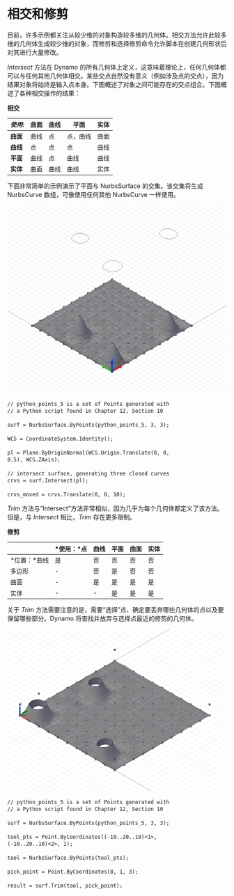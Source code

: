 # 相交和修剪

目前，许多示例都关注从较少维的对象构造较多维的几何体。相交方法允许此较多维的几何体生成较少维的对象，而修剪和选择修剪命令允许脚本在创建几何形状后对其进行大量修改。

*Intersect* 方法在 Dynamo 的所有几何体上定义，这意味着理论上，任何几何体都可以与任何其他几何体相交。某些交点自然没有意义（例如涉及点的交点），因为结果对象将始终是输入点本身。下图概述了对象之间可能存在的交点组合。下图概述了各种相交操作的结果：

**相交**

|*使用:*|曲面|曲线|平面|实体|
| -- | -- | -- | -- | -- |
|**曲面**|曲线|点|点，曲线|曲面|
|**曲线**|点|点|点|曲线|
|**平面**|曲线|点|曲线|曲线|
|**实体**|曲面|曲线|曲线|实体|

下面非常简单的示例演示了平面与 NurbsSurface 的交集。该交集将生成 NurbsCurve 数组，可像使用任何其他 NurbsCurve 一样使用。

![](images/12-8/IntersectionAndTrim_01.png)

```
// python_points_5 is a set of Points generated with
// a Python script found in Chapter 12, Section 10

surf = NurbsSurface.ByPoints(python_points_5, 3, 3);

WCS = CoordinateSystem.Identity();

pl = Plane.ByOriginNormal(WCS.Origin.Translate(0, 0,
0.5), WCS.ZAxis);

// intersect surface, generating three closed curves
crvs = surf.Intersect(pl);

crvs_moved = crvs.Translate(0, 0, 10);
```

*Trim* 方法与“Intersect”方法非常相似，因为几乎为每个几何体都定义了该方法。但是，与 *Intersect* 相比，*Trim* 存在更多限制。

**修剪**

|           |*使用：*点|曲线|平面|曲面|实体|
| -- | -- | -- | -- | -- | -- |
|*位置：*曲线|是|否|否|否|否|
|多边形|-|否|是|否|否|
|曲面|-|是|是|是|是|
|实体|-|-|是|是|是|

关于 *Trim* 方法需要注意的是，需要“选择”点、确定要丢弃哪些几何体的点以及要保留哪些部分。Dynamo 将查找并放弃与选择点最近的修剪的几何体。

![](images/12-8/IntersectionAndTrim_02.png)

```
// python_points_5 is a set of Points generated with
// a Python script found in Chapter 12, Section 10

surf = NurbsSurface.ByPoints(python_points_5, 3, 3);

tool_pts = Point.ByCoordinates((-10..20..10)<1>,
(-10..20..10)<2>, 1);

tool = NurbsSurface.ByPoints(tool_pts);

pick_point = Point.ByCoordinates(8, 1, 3);

result = surf.Trim(tool, pick_point);
```

